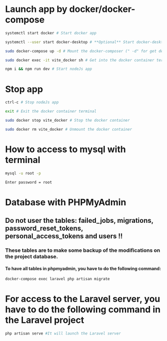 # Launch app by docker/docker-compose

```bash
systemctl start docker # Start docker app

systemctl --user start docker-desktop # **Optional** Start docker-desktop (for dev only, not prod)

sudo docker-compose up -d # Mount the docker-composer (" -d" for get detached of the container on the current terminal)

sudo docker exec -it vite_docker sh # Get into the docker container terminal

npm i && npm run dev # Start nodeJs app

```

# Stop app

```bash
ctrl-c # Stop nodeJs app

exit # Exit the docker container terminal

sudo docker stop vite_docker # Stop the docker container

sudo docker rm vite_docker # Unmount the docker container
```

# How to access to mysql with terminal 
```bash
mysql -u root -p

Enter password = root
```
# Database with PHPMyAdmin
## Do not user the tables: failed_jobs, migrations, password_reset_tokens, personal_access_tokens and users !! 
### These tables are to make some backup of the modifications on the project database.

#### To have all tables in phpmyadmin, you have to do the following command:
```bash
docker-compose exec laravel php artisan migrate
```

# For access to the Laravel server, you have to do the following command in the Laravel project
```bash
php artisan serve #It will launch the Laravel server
```